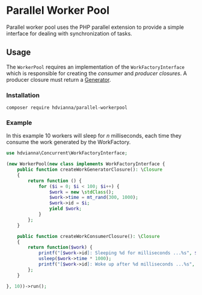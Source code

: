 # Parallel Worker Pool

Parallel worker pool uses the PHP parallel extension 
to provide a simple interface for dealing with synchronization 
of tasks.

## Usage

The `WorkerPool` requires an implementation of the `WorkFactoryInterface` 
which is responsible for creating the _consumer_ and _producer closures_. 
A producer closure must return a [Generator](https://www.php.net/manual/en/class.generator.php).

### Installation

`composer require hdvianna/parallel-workerpool`

### Example

In this example 10 workers will sleep for _n_ milliseconds, each time they 
consume the work generated by the WorkFactory. 

```php
use hdvianna\Concurrent\WorkFactoryInterface;

(new WorkerPool(new class implements WorkFactoryInterface {
    public function createWorkGeneratorClosure(): \Closure
    {
        return function () {
            for ($i = 0; $i < 100; $i++) {
                $work = new \stdClass();
                $work->time = mt_rand(300, 1000);
                $work->id = $i;
                yield $work;
            }
        };
    }

    public function createWorkConsumerClosure(): \Closure
    {
        return function($work) {
            printf("[$work->id]: Sleeping %d for milliseconds ...%s", $work->time, PHP_EOL);
            usleep($work->time * 1000);
            printf("[$work->id]: Woke up after %d milliseconds ...%s", $work->time, PHP_EOL);
        };
    }

}, 10))->run();
```  